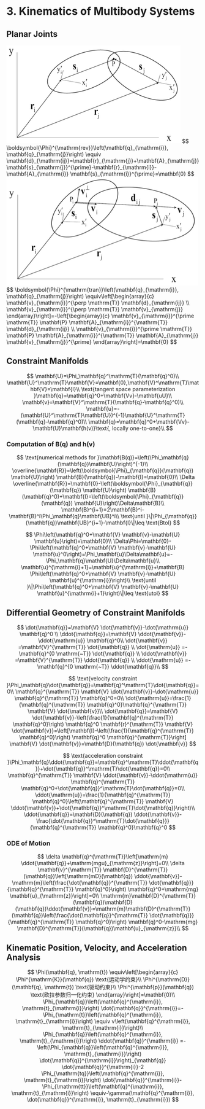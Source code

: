# 3. Kinematics of Multibody Systems

## Planar Joints

<img src="../img/Revolute Constraint.png" alt="image-20230727145053130" style="zoom:50%;" />
$$
\boldsymbol{\Phi}^{\mathrm{rev}}\left(\mathbf{q}_{\mathrm{i}}, \mathbf{q}_{\mathrm{j}}\right) \equiv \mathbf{d}_{\mathrm{ij}}=\mathbf{r}_{\mathrm{j}}+\mathbf{A}_{\mathrm{j}} \mathbf{s}_{\mathrm{j}}^{\prime}-\mathbf{r}_{\mathrm{i}}-\mathbf{A}_{\mathrm{i}} \mathbf{s}_{\mathrm{i}}^{\prime}=\mathbf{0}
$$
<img src="../img/Translational Constraint.png" alt="image-20230727145310335" style="zoom:50%;" />
$$
\boldsymbol{\Phi}^{\mathrm{tran}}\left(\mathbf{q}_{\mathrm{i}}, \mathbf{q}_{\mathrm{j}}\right) \equiv\left[\begin{array}{c}
\mathbf{v}_{\mathrm{i}}^{\perp \mathrm{T}} \mathbf{d}_{\mathrm{ij}} \\
\mathbf{v}_{\mathrm{i}}^{\perp \mathrm{T}} \mathbf{v}_{\mathrm{j}}
\end{array}\right]=-\left[\begin{array}{c}
\mathbf{v}_{\mathrm{i}}^{\prime \mathrm{T}} \mathbf{P} \mathbf{A}_{\mathrm{i}}^{\mathrm{T}} \mathbf{d}_{\mathrm{ij}} \\
\mathbf{v}_{\mathrm{i}}^{\prime \mathrm{T}} \mathbf{P} \mathbf{A}_{\mathrm{i}}^{\mathrm{T}} \mathbf{A}_{\mathrm{j}} \mathbf{v}_{\mathrm{j}}^{\prime}
\end{array}\right]=\mathbf{0}
$$

## Constraint Manifolds

$$
\mathbf{U}=\Phi_\mathbf{q}^\mathrm{T}(\mathbf{q}^0)\\
\mathbf{U}^\mathrm{T}\mathbf{V}=\mathbf{0},\mathbf{V}^\mathrm{T}\mathbf{V}=\mathbf{I}\\
\text{tangent space parameterization }\mathbf{q}=\mathbf{q}^0+\mathbf{Vv}-\mathbf{uU}\\
\mathbf{v}=\mathbf{V}^\mathrm{T}(\mathbf{q}-\mathbf{q}^0)\\
\mathbf{u}=-(\mathbf{U}^\mathrm{T}\mathbf{U})^{-1}\mathbf{U}^\mathrm{T}(\mathbf{q}-\mathbf{q}^0)\\
\mathbf{q}=\mathbf{q}^0+\mathbf{Vv}-\mathbf{U}\mathbf{h(v)}\text{, locally one-to-one}\\
$$

### Computation of $\mathbf{B(q)}$ and $\mathbf{h(v)}$

$$
\text{numerical methods for }\mathbf{B(q)}=\left(\Phi_\mathbf{q}(\mathbf{q})\mathbf{U}\right)^{-1}\\
\overline{\mathbf{R}}=\left(\boldsymbol{\Phi}_{\mathbf{q}}(\mathbf{q}) \mathbf{U}\right) \mathbf{B}(\mathbf{q})-\mathbf{I}=\mathbf{0}\\
\Delta \overline{\mathbf{R}}=\mathbf{0}-\left(\boldsymbol{\Phi}_{\mathbf{q}}(\mathbf{q}) \mathbf{U}\right) \mathbf{B}(\mathbf{q}^0)+\mathbf{I}=\left(\boldsymbol{\Phi}_{\mathbf{q}}(\mathbf{q}) \mathbf{U}\right)\Delta\mathbf{B}\\
\mathbf{B}^{i+1}=2\mathbf{B}^i-\mathbf{B}^i\Phi_\mathbf{q}\mathbf{UB}^i\\
\text{until }\|\Phi_{\mathbf{q}}(\mathbf{q})\mathbf{UB}^{i+1}-\mathbf{I}\|\leq \text{Btol}
$$

$$
\Phi\left(\mathbf{q}^0+\mathbf{V} \mathbf{v}-\mathbf{U} \mathbf{u}\right)=\mathbf{0}\\
\Delta\Phi=\mathbf{0}-\Phi\left(\mathbf{q}^0+\mathbf{V} \mathbf{v}-\mathbf{U} \mathbf{u}^0\right)=\Phi_\mathbf{u}\Delta\mathbf{u}=-\Phi_\mathbf{q}\mathbf{U}\Delta\mathbf{u}\\
\mathbf{u}^{\mathrm{i}+1}=\mathbf{u}^{\mathrm{i}}+\mathbf{B} \Phi\left(\mathbf{q}^0+\mathbf{V} \mathbf{v}-\mathbf{U} \mathbf{u}^{\mathrm{i}}\right)\\
\text{until }\|\Phi\left(\mathbf{q}^0+\mathbf{V} \mathbf{v}-\mathbf{U} \mathbf{u}^{\mathrm{i}+1}\right)\|\leq \text{utol}
$$

## Differential Geometry of Constraint Manifolds

$$
\dot{\mathbf{q}}=\mathbf{V} \dot{\mathbf{v}}-\dot{\mathrm{u}} \mathbf{q}^0 \\
\ddot{\mathbf{q}}=\mathbf{V} \ddot{\mathbf{v}}-\ddot{\mathrm{u}} \mathbf{q}^0\\
\dot{\mathbf{v}} =\mathbf{V}^{\mathrm{T}} \dot{\mathbf{q}} \\
\dot{\mathrm{u}} =-\mathbf{q}^{0 \mathrm{~T}} \dot{\mathbf{q}} \\
\ddot{\mathbf{v}} =\mathbf{V}^{\mathrm{T}} \ddot{\mathbf{q}} \\
\ddot{\mathrm{u}} =-\mathbf{q}^{0 \mathrm{~T}} \ddot{\mathbf{q}}\\
$$

$$
\text{velocity constraint }\Phi_\mathbf{q}\dot{\mathbf{q}}=\mathbf{q}^\mathrm{T}\dot{\mathbf{q}}=0\\
\mathbf{q}^{\mathrm{T}} \mathbf{V} \dot{\mathbf{v}}-\dot{\mathrm{u}} \mathbf{q}^{\mathrm{T}} \mathbf{q}^0=0\\
\dot{\mathrm{u}}=\frac{1}{\mathbf{q}^{\mathrm{T}} \mathbf{q}^0}\mathbf{q}^{\mathrm{T}} \mathbf{V} \dot{\mathbf{v}}\\
\dot{\mathbf{q}}=\mathbf{V} \dot{\mathbf{v}}-\left(\frac{1}{\mathbf{q}^{\mathrm{T}} \mathbf{q}^0}\right) \mathbf{q}^0 \mathbf{r}^{\mathrm{T}} \mathbf{V} \dot{\mathbf{v}}=\left[\mathbf{I}-\left(\frac{1}{\mathbf{q}^{\mathrm{T}} \mathbf{q}^0}\right) \mathbf{q}^0 \mathbf{q}^{\mathrm{T}}\right] \mathbf{V} \dot{\mathbf{v}}=\mathbf{D}(\mathbf{q}) \dot{\mathbf{v}}
$$

$$
\text{acceleration constraint }\Phi_\mathbf{q}\ddot{\mathbf{q}}=\mathbf{q}^\mathrm{T}\ddot{\mathbf{q}}+\dot{\mathbf{q}}^\mathrm{T}\dot{\mathbf{q}}=0\\
\mathbf{q}^{\mathrm{T}} \mathbf{V} \ddot{\mathbf{v}}-\ddot{\mathrm{u}} \mathbf{q}^{\mathrm{T}} \mathbf{q}^0+\dot{\mathbf{q}}^\mathrm{T}\dot{\mathbf{q}}=0\\
\ddot{\mathrm{u}}=\frac{1}{\mathbf{q}^{\mathrm{T}} \mathbf{q}^0}\left(\mathbf{q}^{\mathrm{T}} \mathbf{V} \ddot{\mathbf{v}}+\dot{\mathbf{q}}^\mathrm{T}\dot{\mathbf{q}}\right)\\
\ddot{\mathbf{q}}=\mathbf{D}(\mathbf{q}) \ddot{\mathbf{v}}-\frac{\dot{\mathbf{q}}^\mathrm{T}\dot{\mathbf{q}}}{\mathbf{q}^{\mathrm{T}} \mathbf{q}^0}\mathbf{q}^0
$$

### ODE of Motion

$$
\delta \mathbf{q}^{\mathrm{T}}\left[\mathrm{m} \ddot{\mathbf{q}}+\mathrm{mgu}_{\mathrm{z}}\right]=0\\
\delta \mathbf{v}^{\mathrm{T}} \mathbf{D}^{\mathrm{T}}(\mathbf{q})\left[\mathrm{mD}(\mathbf{q}) \ddot{\mathbf{v}}-\mathrm{m}\left(\frac{\dot{\mathbf{q}}^{\mathrm{T}} \dot{\mathbf{q}}}{\mathbf{q}^{\mathrm{T}} \mathbf{q}^0}\right) \mathbf{q}^0+\mathrm{mg} \mathbf{u}_{\mathrm{z}}\right]=0\\
\mathrm{m}\mathbf{D}^{\mathrm{T}}(\mathbf{q})\mathbf{D}(\mathbf{q})\ddot{\mathbf{v}}=\mathrm{m}\mathbf{D}^{\mathrm{T}}(\mathbf{q})\left(\frac{\dot{\mathbf{q}}^{\mathrm{T}} \dot{\mathbf{q}}}{\mathbf{q}^{\mathrm{T}} \mathbf{q}^0}\right) \mathbf{q}^0-\mathrm{mg} \mathbf{D}^{\mathrm{T}}(\mathbf{q})\mathbf{u}_{\mathrm{z}}\\
$$

## Kinematic Position, Velocity, and Acceleration Analysis

$$
\Phi(\mathbf{q}, \mathrm{t}) \equiv\left[\begin{array}{c}
\Phi^{\mathrm{K}}(\mathbf{q}) \text{运动学约束}\\
\Phi^{\mathrm{D}}(\mathbf{q}, \mathrm{t}) \text{驱动约束}\\
\Phi^{\mathbf{p}}(\mathbf{q}) \text{欧拉参数归一化约束}
\end{array}\right]=\mathbf{0}\\
\Phi_{\mathbf{q}}\left(\mathbf{q}^{\mathrm{i}}, \mathrm{t}_{\mathrm{i}}\right) \dot{\mathbf{q}}^{\mathrm{i}}=-\Phi_{\mathrm{t}}\left(\mathbf{q}^{\mathrm{i}}, \mathrm{t}_{\mathrm{i}}\right) \equiv v\left(\mathbf{q}^{\mathrm{i}}, \mathrm{t}_{\mathrm{i}}\right)\\
\Phi_{\mathbf{q}}\left(\mathbf{q}^{\mathrm{i}}, \mathrm{t}_{\mathrm{i}}\right) \ddot{\mathbf{q}}^{\mathrm{i}} =-\left(\Phi_{\mathbf{q}}\left(\mathbf{q}^{\mathrm{i}}, \mathrm{t}_{\mathrm{i}}\right) \dot{\mathbf{q}}^{\mathrm{i}}\right)_{\mathbf{q}} \dot{\mathbf{q}}^{\mathrm{i}}-2 \Phi_{\mathrm{tq}}\left(\mathbf{q}^{\mathrm{i}}, \mathrm{t}_{\mathrm{i}}\right) \dot{\mathbf{q}}^{\mathrm{i}}-\Phi_{\mathrm{tt}}\left(\mathbf{q}^{\mathrm{i}}, \mathrm{t}_{\mathrm{i}}\right) \equiv-\gamma(\mathbf{q}^{\mathrm{i}}, \dot{\mathbf{q}}^{\mathrm{i}}, \mathrm{t}_{\mathrm{i}})
$$

